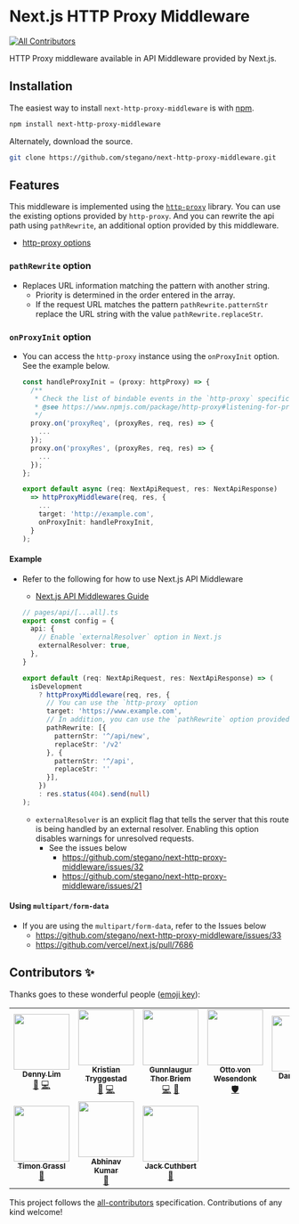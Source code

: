 # Next.js HTTP Proxy Middleware
<!-- ALL-CONTRIBUTORS-BADGE:START - Do not remove or modify this section -->
[![All Contributors](https://img.shields.io/badge/all_contributors-10-orange.svg?style=flat-square)](#contributors-)
<!-- ALL-CONTRIBUTORS-BADGE:END -->

HTTP Proxy middleware available in API Middleware provided by Next.js.

## Installation

The easiest way to install `next-http-proxy-middleware` is with [npm](https://www.npmjs.com/).

```bash
npm install next-http-proxy-middleware
```

Alternately, download the source.

```bash
git clone https://github.com/stegano/next-http-proxy-middleware.git
```

## Features

This middleware is implemented using the [`http-proxy`](https://www.npmjs.com/package/http-proxy) library. You can use the existing options provided by `http-proxy`. And you can rewrite the api path using `pathRewrite`, an additional option provided by this middleware.

- [http-proxy options](https://www.npmjs.com/package/http-proxy#options)

### `pathRewrite` option

- Replaces URL information matching the pattern with another string.
  - Priority is determined in the order entered in the array.
  - If the request URL matches the pattern `pathRewrite.patternStr` replace the URL string with the value `pathRewrite.replaceStr`.

### `onProxyInit` option
- You can access the `http-proxy` instance using the `onProxyInit` option. See the example below.
  
  ```ts
  const handleProxyInit = (proxy: httpProxy) => {
    /**
     * Check the list of bindable events in the `http-proxy` specification.
     * @see https://www.npmjs.com/package/http-proxy#listening-for-proxy-events
     */
    proxy.on('proxyReq', (proxyRes, req, res) => {
      ...
    });
    proxy.on('proxyRes', (proxyRes, req, res) => {
      ...
    });
  };

  export default async (req: NextApiRequest, res: NextApiResponse) 
    => httpProxyMiddleware(req, res, {
      ...
      target: 'http://example.com',
      onProxyInit: handleProxyInit,
    }
  );
  ```

#### Example

- Refer to the following for how to use Next.js API Middleware

  - [Next.js API Middlewares Guide](https://nextjs.org/docs/api-routes/api-middlewares)

  ```ts
  // pages/api/[...all].ts
  export const config = {
    api: {
      // Enable `externalResolver` option in Next.js
      externalResolver: true,
    },
  }

  export default (req: NextApiRequest, res: NextApiResponse) => (
    isDevelopment
      ? httpProxyMiddleware(req, res, {
        // You can use the `http-proxy` option
        target: 'https://www.example.com',
        // In addition, you can use the `pathRewrite` option provided by `next-http-proxy-middleware`
        pathRewrite: [{
          patternStr: '^/api/new',
          replaceStr: '/v2'
        }, {
          patternStr: '^/api',
          replaceStr: ''
        }],
      })
      : res.status(404).send(null)
  );
  ```
  - `externalResolver` is an explicit flag that tells the server that this route is being handled by an external resolver. Enabling this option disables warnings for unresolved requests.
    - See the issues below
      - https://github.com/stegano/next-http-proxy-middleware/issues/32
      - https://github.com/stegano/next-http-proxy-middleware/issues/21

#### Using `multipart/form-data`
* If you are using the `multipart/form-data`, refer to the Issues below
  * https://github.com/stegano/next-http-proxy-middleware/issues/33
  * https://github.com/vercel/next.js/pull/7686

## Contributors ✨

Thanks goes to these wonderful people ([emoji key](https://allcontributors.org/docs/en/emoji-key)):

<!-- ALL-CONTRIBUTORS-LIST:START - Do not remove or modify this section -->
<!-- prettier-ignore-start -->
<!-- markdownlint-disable -->
<table>
  <tr>
    <td align="center"><a href="http://iamdenny.com"><img src="https://avatars.githubusercontent.com/u/1505166?v=4?s=100" width="100px;" alt=""/><br /><sub><b>Denny Lim</b></sub></a><br /><a href="https://github.com/stegano/next-http-proxy-middleware/issues?q=author%3Aiamdenny" title="Bug reports">🐛</a> <a href="https://github.com/stegano/next-http-proxy-middleware/commits?author=iamdenny" title="Code">💻</a></td>
    <td align="center"><a href="https://github.com/larrifax"><img src="https://avatars.githubusercontent.com/u/144189?v=4?s=100" width="100px;" alt=""/><br /><sub><b>Kristian Tryggestad</b></sub></a><br /><a href="https://github.com/stegano/next-http-proxy-middleware/issues?q=author%3Alarrifax" title="Bug reports">🐛</a> <a href="https://github.com/stegano/next-http-proxy-middleware/commits?author=larrifax" title="Code">💻</a></td>
    <td align="center"><a href="https://github.com/gthb"><img src="https://avatars.githubusercontent.com/u/153580?v=4?s=100" width="100px;" alt=""/><br /><sub><b>Gunnlaugur Thor Briem</b></sub></a><br /><a href="https://github.com/stegano/next-http-proxy-middleware/commits?author=gthb" title="Code">💻</a> <a href="#ideas-gthb" title="Ideas, Planning, & Feedback">🤔</a></td>
    <td align="center"><a href="https://ottovw.com"><img src="https://avatars.githubusercontent.com/u/1045946?v=4?s=100" width="100px;" alt=""/><br /><sub><b>Otto von Wesendonk</b></sub></a><br /><a href="#security-ottovw" title="Security">🛡️</a></td>
    <td align="center"><a href="https://github.com/dsilvasc"><img src="https://avatars.githubusercontent.com/u/24484414?v=4?s=100" width="100px;" alt=""/><br /><sub><b>Daniel Silva</b></sub></a><br /><a href="#ideas-dsilvasc" title="Ideas, Planning, & Feedback">🤔</a></td>
    <td align="center"><a href="https://lumenstudio.dev/"><img src="https://avatars.githubusercontent.com/u/5436545?v=4?s=100" width="100px;" alt=""/><br /><sub><b>Yann Pringault</b></sub></a><br /><a href="https://github.com/stegano/next-http-proxy-middleware/commits?author=Kerumen" title="Code">💻</a></td>
    <td align="center"><a href="https://github.com/lorenzodejong"><img src="https://avatars.githubusercontent.com/u/30781484?v=4?s=100" width="100px;" alt=""/><br /><sub><b>Lorenzo</b></sub></a><br /><a href="https://github.com/stegano/next-http-proxy-middleware/commits?author=lorenzodejong" title="Documentation">📖</a></td>
  </tr>
  <tr>
    <td align="center"><a href="https://medium.com/@timon.grassl"><img src="https://avatars.githubusercontent.com/u/34568407?v=4?s=100" width="100px;" alt=""/><br /><sub><b>Timon Grassl</b></sub></a><br /><a href="https://github.com/stegano/next-http-proxy-middleware/issues?q=author%3Atgrassl" title="Bug reports">🐛</a></td>
    <td align="center"><a href="https://github.com/abhinavkumar940"><img src="https://avatars.githubusercontent.com/u/1189133?v=4?s=100" width="100px;" alt=""/><br /><sub><b>Abhinav Kumar</b></sub></a><br /><a href="https://github.com/stegano/next-http-proxy-middleware/commits?author=abhinavkumar940" title="Documentation">📖</a></td>
    <td align="center"><a href="https://jackcuthbert.dev/"><img src="https://avatars.githubusercontent.com/u/5564612?v=4?s=100" width="100px;" alt=""/><br /><sub><b>Jack Cuthbert</b></sub></a><br /><a href="https://github.com/stegano/next-http-proxy-middleware/commits?author=JackCuthbert" title="Documentation">📖</a></td>
  </tr>
</table>

<!-- markdownlint-restore -->
<!-- prettier-ignore-end -->

<!-- ALL-CONTRIBUTORS-LIST:END -->

This project follows the [all-contributors](https://github.com/all-contributors/all-contributors) specification. Contributions of any kind welcome!
